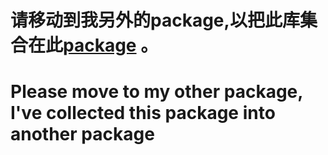 #  请移动到我另外的package,以把此库集合在此[package](https://github.com/Kevin-R1/package) 。
#  Please move to my other package, I've collected this package into another package
